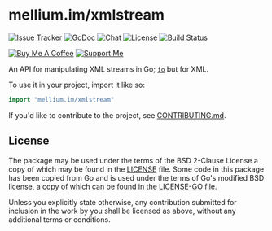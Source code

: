 # mellium.im/xmlstream

[![Issue Tracker][badge]](https://github.com/mellium/xmpp/issues)
[![GoDoc](https://godoc.org/mellium.im/xmlstream?status.svg)](https://pkg.go.dev/mellium.im/xmlstream)
[![Chat](https://inverse.chat/badge.svg?room=mellium@conference.samwhited.com)](https://conversations.im/j/mellium@conference.samwhited.com)
[![License](https://img.shields.io/badge/license-FreeBSD-blue.svg)](https://opensource.org/licenses/BSD-2-Clause)
[![Build Status](https://builds.sr.ht/~samwhited/xmlstream.svg)](https://builds.sr.ht/~samwhited/xmlstream?)

[![Buy Me A Coffee](https://www.buymeacoffee.com/assets/img/custom_images/purple_img.png)](https://www.buymeacoffee.com/samwhited)
[![Support Me](https://liberapay.com/assets/widgets/donate.svg)](https://liberapay.com/SamWhited/donate)

An API for manipulating XML streams in Go; [`io`] but for XML.

To use it in your project, import it like so:

```go
import "mellium.im/xmlstream"
```

If you'd like to contribute to the project, see [CONTRIBUTING.md].


## License

The package may be used under the terms of the BSD 2-Clause License a copy of
which may be found in the [LICENSE] file.
Some code in this package has been copied from Go and is used under the terms of
Go's modified BSD license, a copy of which can be found in the [LICENSE-GO]
file.

Unless you explicitly state otherwise, any contribution submitted for inclusion
in the work by you shall be licensed as above, without any additional terms or
conditions.


[badge]: https://img.shields.io/badge/style-mellium%2fxmpp-green.svg?longCache=true&style=popout-square&label=issues
[`io`]: https://golang.org/pkg/io/
[CONTRIBUTING.md]: https://github.com/mellium/xmpp/blob/master/docs/CONTRIBUTING.md
[LICENSE]: ./LICENSE
[LICENSE-GO]: ./LICENSE-GO
